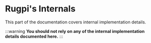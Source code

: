 # Rugpi's Internals

This part of the documentation covers internal implementation details.

:::warning
**You should not rely on any of the internal implementation details documented here.**
:::
